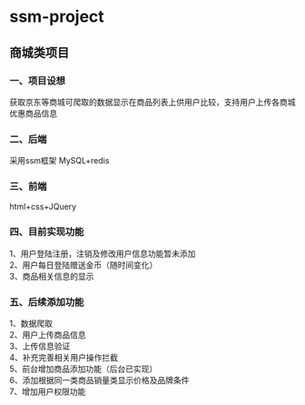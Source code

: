 # ssm-project
## 商城类项目
### 一、项目设想  
获取京东等商城可爬取的数据显示在商品列表上供用户比较，支持用户上传各商城优惠商品信息
### 二、后端 
采用ssm框架 MySQL+redis  
### 三、前端
html+css+JQuery
### 四、目前实现功能
1、用户登陆注册，注销及修改用户信息功能暂未添加  
2、用户每日登陆赠送金币（随时间变化）  
3、商品相关信息的显示  

### 五、后续添加功能  
1、数据爬取  
2、用户上传商品信息  
3、上传信息验证  
4、补充完善相关用户操作拦截  
5、前台增加商品添加功能（后台已实现）  
6、添加根据同一类商品销量类显示价格及品牌条件  
7、增加用户权限功能  
